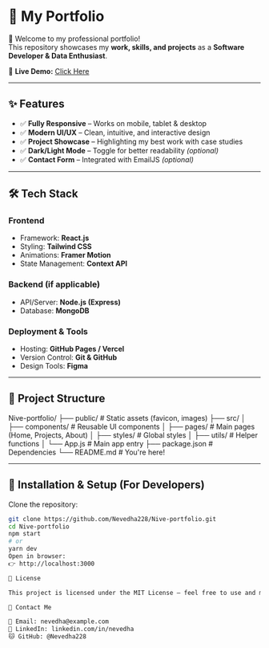 # 🌟 My Portfolio

🚀 Welcome to my professional portfolio!  
This repository showcases my **work, skills, and projects** as a **Software Developer & Data Enthusiast**.  

🔗 **Live Demo:** [Click Here](https://nevedha228.github.io/Nive-portfolio)  

---

## ✨ Features
- ✅ **Fully Responsive** – Works on mobile, tablet & desktop  
- ✅ **Modern UI/UX** – Clean, intuitive, and interactive design  
- ✅ **Project Showcase** – Highlighting my best work with case studies  
- ✅ **Dark/Light Mode** – Toggle for better readability *(optional)*  
- ✅ **Contact Form** – Integrated with EmailJS *(optional)*  

---

## 🛠️ Tech Stack  

### **Frontend**
- Framework: **React.js**  
- Styling: **Tailwind CSS**  
- Animations: **Framer Motion**  
- State Management: **Context API**  

### **Backend (if applicable)**
- API/Server: **Node.js (Express)**  
- Database: **MongoDB**  

### **Deployment & Tools**
- Hosting: **GitHub Pages / Vercel**  
- Version Control: **Git & GitHub**  
- Design Tools: **Figma**  

---

## 📂 Project Structure
Nive-portfolio/
├── public/ # Static assets (favicon, images)
├── src/
│ ├── components/ # Reusable UI components
│ ├── pages/ # Main pages (Home, Projects, About)
│ ├── styles/ # Global styles
│ ├── utils/ # Helper functions
│ └── App.js # Main app entry
├── package.json # Dependencies
└── README.md # You're here!


---

## 🚀 Installation & Setup (For Developers)

Clone the repository:
```bash
git clone https://github.com/Nevedha228/Nive-portfolio.git
cd Nive-portfolio
npm start
# or
yarn dev
Open in browser:
👉 http://localhost:3000

📜 License

This project is licensed under the MIT License – feel free to use and modify it!

📩 Contact Me

💌 Email: nevedha@example.com
💼 LinkedIn: linkedin.com/in/nevedha
🐱 GitHub: @Nevedha228






